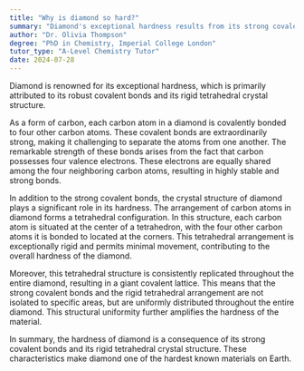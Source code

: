 ```yaml
---
title: "Why is diamond so hard?"
summary: "Diamond's exceptional hardness results from its strong covalent bonds and rigid tetrahedral crystal structure, which contribute to its durability and strength."
author: "Dr. Olivia Thompson"
degree: "PhD in Chemistry, Imperial College London"
tutor_type: "A-Level Chemistry Tutor"
date: 2024-07-28
---
```


Diamond is renowned for its exceptional hardness, which is primarily attributed to its robust covalent bonds and its rigid tetrahedral crystal structure.

As a form of carbon, each carbon atom in a diamond is covalently bonded to four other carbon atoms. These covalent bonds are extraordinarily strong, making it challenging to separate the atoms from one another. The remarkable strength of these bonds arises from the fact that carbon possesses four valence electrons. These electrons are equally shared among the four neighboring carbon atoms, resulting in highly stable and strong bonds.

In addition to the strong covalent bonds, the crystal structure of diamond plays a significant role in its hardness. The arrangement of carbon atoms in diamond forms a tetrahedral configuration. In this structure, each carbon atom is situated at the center of a tetrahedron, with the four other carbon atoms it is bonded to located at the corners. This tetrahedral arrangement is exceptionally rigid and permits minimal movement, contributing to the overall hardness of the diamond.

Moreover, this tetrahedral structure is consistently replicated throughout the entire diamond, resulting in a giant covalent lattice. This means that the strong covalent bonds and the rigid tetrahedral arrangement are not isolated to specific areas, but are uniformly distributed throughout the entire diamond. This structural uniformity further amplifies the hardness of the material.

In summary, the hardness of diamond is a consequence of its strong covalent bonds and its rigid tetrahedral crystal structure. These characteristics make diamond one of the hardest known materials on Earth.
    